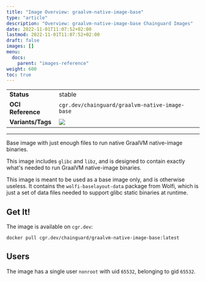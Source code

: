 ```yaml
---
title: "Image Overview: graalvm-native-image-base"
type: "article"
description: "Overview: graalvm-native-image-base Chainguard Images"
date: 2022-11-01T11:07:52+02:00
lastmod: 2022-11-01T11:07:52+02:00
draft: false
images: []
menu:
  docs:
    parent: "images-reference"
weight: 600
toc: true
---
```


<!--monopod:start-->

| | |
| - | - |
| **Status** | stable |
| **OCI Reference** | `cgr.dev/chainguard/graalvm-native-image-base` |
| **Variants/Tags** | ![](https://storage.googleapis.com/chainguard-images-build-outputs/summary/graalvm-native-image-base.svg) |
---
<!--monopod:end-->

Base image with just enough files to run native GraalVM native-image binaries.

This image includes `glibc` and `libz`, and is designed to contain exactly what's needed to run GraalVM native-image binaries.

This image is meant to be used as a base image only, and is otherwise useless.  It contains the `wolfi-baselayout-data` package from Wolfi, which is just a set of data files needed to support glibc static binaries at runtime.

## Get It!

The image is available on `cgr.dev`:

```
docker pull cgr.dev/chainguard/graalvm-native-image-base:latest
```

## Users

The image has a single user `nonroot` with uid `65532`, belonging to gid `65532`.
